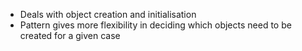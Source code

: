 - Deals with object creation and initialisation
- Pattern gives more flexibility in deciding which objects need to be created for a given case
